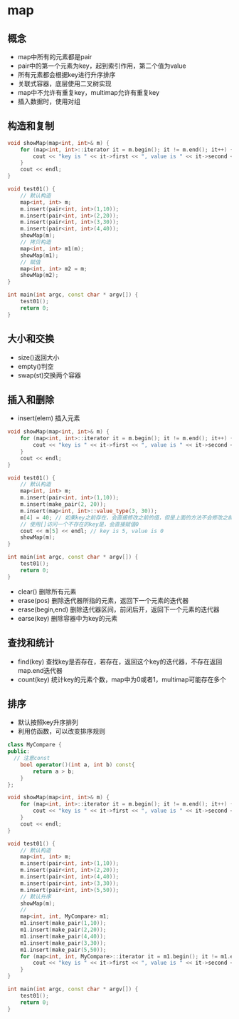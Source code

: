 # map

## 概念

* map中所有的元素都是pair
* pair中的第一个元素为key，起到索引作用，第二个值为value
* 所有元素都会根据key进行升序排序 
* 关联式容器，底层使用二叉树实现
* map中不允许有重复key，multimap允许有重复key
* 插入数据时，使用对组

## 构造和复制

```c++
void showMap(map<int, int>& m) {
    for (map<int, int>::iterator it = m.begin(); it != m.end(); it++) {
        cout << "key is " << it->first << ", value is " << it->second << endl;
    }
    cout << endl;
}

void test01() {
    // 默认构造
    map<int, int> m;
    m.insert(pair<int, int>(1,10));
    m.insert(pair<int, int>(2,20));
    m.insert(pair<int, int>(3,30));
    m.insert(pair<int, int>(4,40));
    showMap(m);
    // 拷贝构造
    map<int, int> m1(m);
    showMap(m1);
    // 赋值
    map<int, int> m2 = m;
    showMap(m2);
}

int main(int argc, const char * argv[]) {
    test01();
    return 0;
}
```

## 大小和交换

* size()返回大小
* empty()判空
* swap(st)交换两个容器

## 插入和删除

* insert(elem) 插入元素

```c++
void showMap(map<int, int>& m) {
    for (map<int, int>::iterator it = m.begin(); it != m.end(); it++) {
        cout << "key is " << it->first << ", value is " << it->second << endl;
    }
    cout << endl;
}

void test01() {
    // 默认构造
    map<int, int> m;
    m.insert(pair<int, int>(1,10));
    m.insert(make_pair(2, 20));
    m.insert(map<int, int>::value_type(3, 30));
    m[4] = 40; // 如果key之前存在，会直接修改之前的值，但是上面的方法不会修改之前的值，会修改失败
    // 使用[]访问一个不存在的key是，会直接赋值0
    cout << m[5] << endl; // key is 5, value is 0
    showMap(m);
}

int main(int argc, const char * argv[]) {
    test01();
    return 0;
}
```

* clear() 删除所有元素
* erase(pos) 删除迭代器所指的元素，返回下一个元素的迭代器
* erase(begin,end) 删除迭代器区间，前闭后开，返回下一个元素的迭代器
* earse(key) 删除容器中为key的元素

## 查找和统计

* find(key) 查找key是否存在，若存在，返回这个key的迭代器，不存在返回map.end迭代器
* count(key) 统计key的元素个数，map中为0或者1，multimap可能存在多个

## 排序

* 默认按照key升序排列
* 利用仿函数，可以改变排序规则

```c++
class MyCompare {
public:
  // 注意const
    bool operator()(int a, int b) const{
        return a > b;
    }
};

void showMap(map<int, int>& m) {
    for (map<int, int>::iterator it = m.begin(); it != m.end(); it++) {
        cout << "key is " << it->first << ", value is " << it->second << endl;
    }
    cout << endl;
}

void test01() {
    // 默认构造
    map<int, int> m;
    m.insert(pair<int, int>(1,10));
    m.insert(pair<int, int>(2,20));
    m.insert(pair<int, int>(4,40));
    m.insert(pair<int, int>(3,30));
    m.insert(pair<int, int>(5,50));
    // 默认升序
    showMap(m);
    // 
    map<int, int, MyCompare> m1;
    m1.insert(make_pair(1,10));
    m1.insert(make_pair(2,20));
    m1.insert(make_pair(4,40));
    m1.insert(make_pair(3,30));
    m1.insert(make_pair(5,50));
    for (map<int, int, MyCompare>::iterator it = m1.begin(); it != m1.end(); it++) {
        cout << "key is " << it->first << ", value is " << it->second << endl;
    }
}

int main(int argc, const char * argv[]) {
    test01();
    return 0;
}
```

